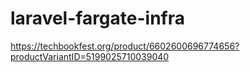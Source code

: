 # laravel-fargate-infra

https://techbookfest.org/product/6602600696774656?productVariantID=5199025710039040
